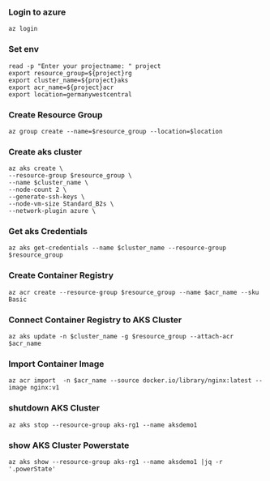 ### Login to azure
    az login

### Set env
    read -p "Enter your projectname: " project
    export resource_group=${project}rg
    export cluster_name=${project}aks
    export acr_name=${project}acr
    export location=germanywestcentral

### Create Resource Group
    az group create --name=$resource_group --location=$location

### Create aks cluster

    az aks create \
    --resource-group $resource_group \
    --name $cluster_name \
    --node-count 2 \
    --generate-ssh-keys \
    --node-vm-size Standard_B2s \
    --network-plugin azure \

### Get aks Credentials
    az aks get-credentials --name $cluster_name --resource-group $resource_group

### Create Container Registry
    az acr create --resource-group $resource_group --name $acr_name --sku Basic

### Connect Container Registry to AKS Cluster
    az aks update -n $cluster_name -g $resource_group --attach-acr $acr_name

### Import Container Image
    az acr import  -n $acr_name --source docker.io/library/nginx:latest --image nginx:v1

### shutdown AKS Cluster
    az aks stop --resource-group aks-rg1 --name aksdemo1

### show AKS Cluster Powerstate
    az aks show --resource-group aks-rg1 --name aksdemo1 |jq -r '.powerState'
